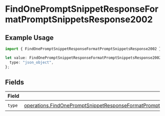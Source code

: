 # FindOnePromptSnippetResponseFormatPromptSnippetsResponse2002

## Example Usage

```typescript
import { FindOnePromptSnippetResponseFormatPromptSnippetsResponse2002 } from "orq-poc-typescript-multi-env-version/models/operations";

let value: FindOnePromptSnippetResponseFormatPromptSnippetsResponse2002 = {
  type: "json_object",
};
```

## Fields

| Field                                                                                                                                                                                                                                            | Type                                                                                                                                                                                                                                             | Required                                                                                                                                                                                                                                         | Description                                                                                                                                                                                                                                      |
| ------------------------------------------------------------------------------------------------------------------------------------------------------------------------------------------------------------------------------------------------ | ------------------------------------------------------------------------------------------------------------------------------------------------------------------------------------------------------------------------------------------------ | ------------------------------------------------------------------------------------------------------------------------------------------------------------------------------------------------------------------------------------------------ | ------------------------------------------------------------------------------------------------------------------------------------------------------------------------------------------------------------------------------------------------ |
| `type`                                                                                                                                                                                                                                           | [operations.FindOnePromptSnippetResponseFormatPromptSnippetsResponse200ApplicationJSONResponseBody2VersionsType](../../models/operations/findonepromptsnippetresponseformatpromptsnippetsresponse200applicationjsonresponsebody2versionstype.md) | :heavy_check_mark:                                                                                                                                                                                                                               | N/A                                                                                                                                                                                                                                              |